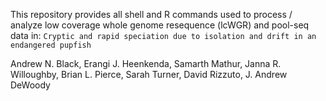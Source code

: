 This repository provides all shell and R commands used to process / analyze low coverage whole genome resequence (lcWGR) and pool-seq data in:
``Cryptic and rapid speciation due to isolation and drift in an endangered pupfish``


Andrew N. Black, Erangi J. Heenkenda, Samarth Mathur, Janna R. Willoughby, Brian L. Pierce, Sarah Turner, David Rizzuto, J. Andrew DeWoody

